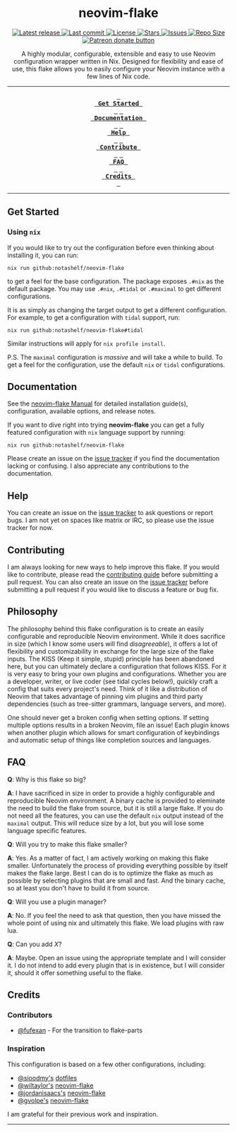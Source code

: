 <h1 align="center">neovim-flake</h1>
<div align="center">
<p>
    <a href="https://github.com/NotAShelf/neovim-flake/releases/latest">
      <img alt="Latest release" src="https://img.shields.io/github/v/release/NotAShelf/neovim-flake?style=for-the-badge&logo=nixos&color=C9CBFF&logoColor=D9E0EE&labelColor=302D41" />
    </a>
    <a href="https://github.com/NotAShelf/neovim-flake/pulse">
      <img alt="Last commit" src="https://img.shields.io/github/last-commit/NotAShelf/neovim-flake?style=for-the-badge&logo=starship&color=8bd5ca&logoColor=D9E0EE&labelColor=302D41"/>
    </a>
    <a href="https://github.com/NotAShelf/neovim-flake/blob/main/LICENSE">
      <img alt="License" src="https://img.shields.io/github/license/NotAShelf/neovim-flake?style=for-the-badge&logo=nixos&color=ee999f&logoColor=D9E0EE&labelColor=302D41" />
    </a>
    <a href="https://github.com/NotAShelf/neovim-flake/stargazers">
      <img alt="Stars" src="https://img.shields.io/github/stars/NotAShelf/neovim-flake?style=for-the-badge&logo=nixos&color=c69ff5&logoColor=D9E0EE&labelColor=302D41" />
    </a>
    <a href="https://github.com/NotAShelf/neovim-flake/issues">
      <img alt="Issues" src="https://img.shields.io/github/issues/NotAShelf/neovim-flake?style=for-the-badge&logo=bilibili&color=F5E0DC&logoColor=D9E0EE&labelColor=302D41" />
    </a>
    <a href="https://github.com/NotAShelf/neovim-flake">
      <img alt="Repo Size" src="https://img.shields.io/github/repo-size/NotAShelf/neovim-flake?color=%23DDB6F2&label=SIZE&logo=codesandbox&style=for-the-badge&logoColor=D9E0EE&labelColor=302D41" />
    </a>
    <a href="https://liberapay.com/notashelf/" title="Donate to this project using Liberapay">
      <img alt="Patreon donate button" src="https://img.shields.io/badge/liberapay-donate-yellow.svg?style=for-the-badge&logo=starship&color=f5a97f&logoColor=D9E0EE&labelColor=302D41" />
    </a>
</p>
<!-- 
    <p align="center">
      <img src="https://stars.medv.io/NotAShelf/neovim-flake.svg", title="commits"/>
    </p>
-->
<div align="center">
  <a>
    A highly modular, configurable, extensible and easy to use Neovim configuration wrapper written in Nix. Designed for flexibility and ease of use, this flake allows you to easily configure your Neovim instance with a few lines of Nix code.
  </a>
</div>

</div>

---

<div align="center"><p>

**[<kbd> <br> Get Started <br> </kbd>][Get Started]**
**[<kbd> <br> Documentation <br> </kbd>][Documentation]** 
**[<kbd> <br> Help <br> </kbd>][Help]** 
**[<kbd> <br> Contribute <br> </kbd>][Contribute]** 
**[<kbd> <br> FAQ <br> </kbd>][Faq]** 
**[<kbd> <br> Credits <br> </kbd>][Credits]**

</p></div>

[Get Started]: #try-it-out
[Documentation]: #documentation
[Help]: #help
[Contribute]: #contributing
[FAQ]: #faq
[Credits]: #credits

---

## Get Started

### Using `nix`

If you would like to try out the configuration before even thinking about installing it, you can run:

```console
nix run github:notashelf/neovim-flake
```

to get a feel for the base configuration. The package exposes `.#nix` as the default package. You may use `.#nix`, `.#tidal` or `.#maximal` to get different configurations.

It is as simply as changing the target output to get a different configuration. For example, to get a configuration with `tidal` support, run:

```console
nix run github:notashelf/neovim-flake#tidal
```

Similar instructions will apply for `nix profile install`.

P.S. The `maximal` configuration is *massive* and will take a while to build. To get a feel for the configuration, use the default `nix` or `tidal` configurations.

## Documentation

See the [neovim-flake Manual](https://notashelf.github.io/neovim-flake/) for detailed installation guide(s), configuration, available options, and release notes.

If you want to dive right into trying **neovim-flake** you can get a fully featured configuration with `nix` language support by running:

```console
nix run github:notashelf/neovim-flake
```

Please create an issue on the [issue tracker](../../issues) if you find the documentation lacking or confusing. I also appreciate any contributions to the documentation.

## Help

You can create an issue on the [issue tracker](../../issues) to ask questions or report bugs. I am not yet on spaces like matrix or IRC, so please use the issue tracker for now.

## Contributing

I am always looking for new ways to help improve this flake. If you would like to contribute, please read the [contributing guide](CONTRIBUTING.md) before submitting a pull request. You can also create an issue on the [issue tracker](../../issues) before submitting a pull request if you would like to discuss a feature or bug fix.

## Philosophy

The philosophy behind this flake configuration is to create an easily configurable and reproducible Neovim environment. While it does sacrifice in size
(which I know some users will find *disagreeable*), it offers a lot of flexibility and customizability in exchange for the large size of the flake inputs.
The KISS (Keep it simple, stupid) principle has been abandoned here, but you can ultimately declare a configuration that follows KISS.
For it is very easy to bring your own plugins and configurations. Whether you are a developer, writer, or live coder (see tidal cycles below!),
quickly craft a config that suits every project's need. Think of it like a distribution of Neovim that takes advantage of pinning vim plugins and
third party dependencies (such as tree-sitter grammars, language servers, and more).

One should never get a broken config when setting options. If setting multiple options results in a broken Neovim, file an issue! Each plugin knows when another plugin which allows for smart configuration of keybindings and automatic setup of things like completion sources and languages.

## FAQ

**Q**: Why is this flake so big?

**A**: I have sacrificed in size in order to provide a highly configurable and reproducible Neovim environment. A binary cache is provided to
eleminate the need to build the flake from source, but it is still a large flake. If you do not need all the features, you can use the default `nix` output
instead of the `maximal` output. This will reduce size by a lot, but you will lose some language specific features.

**Q**: Will you try to make this flake smaller?

**A**: Yes. As a matter of fact, I am actively working on making this flake smaller. Unfortunately the process of providing everything possible by itself makes the flake large. Best I can do is to optimize the flake as much as possible by selecting plugins that are small and fast. And the binary cache, so at least you don't have to build it from source.

**Q**: Will you use a plugin manager?

**A**: No. If you feel the need to ask that question, then you have missed the whole point of using nix and ultimately this flake. We load plugins with raw lua.

**Q**: Can you add *X*?

**A**: Maybe. Open an issue using the appropriate template and I will consider it. I do not intend to add every plugin that is in existence, but I will consider it, should it offer something useful to the flake.

## Credits

### Contributors

- [@fufexan](https://github.com/fufexan) - For the transition to flake-parts

### Inspiration

This configuration is based on a few other configurations, including:

- [@sioodmy's](https://github.com/sioodmy) [dotfiles](https://github.com/sioodmy/dotfiles)
- [@wiltaylor's](https://github.com/wiltaylor) [neovim-flake](https://github.com/wiltaylor/neovim-flake)
- [@jordanisaacs's](https://github.com/jordanisaacs) [neovim-flake](https://github.com/jordanisaacs/neovim-flake)
- [@gvolpe's](https://github.com/gvolpe) [neovim-flake](https://github.com/gvolpe/neovim-flake)

I am grateful for their previous work and inspiration.
<br/>

---
